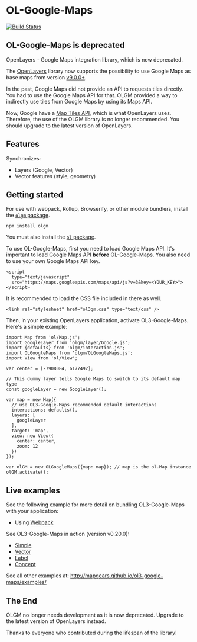 # OL-Google-Maps

[![Build Status](https://travis-ci.org/mapgears/ol3-google-maps.svg)](https://travis-ci.org/mapgears/ol3-google-maps)

## OL-Google-Maps is deprecated

OpenLayers - Google Maps integration library, which is now deprecated.

The [OpenLayers](http://openlayers.org/) library now supports the possibility to use Google Maps as base maps from version [v9.0.0+](https://github.com/openlayers/openlayers/releases/tag/v9.0.0).

In the past, Google Maps did not provide an API to requests tiles directly. You had to use the Google Maps API for that. OLGM provided a way to indirectly use tiles from Google Maps by using its Maps API.

Now, Google have a [Map Tiles API](https://developers.google.com/maps/documentation/tile), which is what OpenLayers uses. Therefore, the use of the OLGM library is no longer recommended. You should upgrade to the latest version of OpenLayers.

## Features

Synchronizes:

* Layers (Google, Vector)
* Vector features (style, geometry)

## Getting started

For use with webpack, Rollup, Browserify, or other module bundlers, install the [`olgm` package](https://www.npmjs.com/package/olgm).

```
npm install olgm
```

You must also install the [`ol` package](https://www.npmjs.com/package/ol).

To use OL-Google-Maps, first you need to load Google Maps API. It's important to load Google Maps API **before** OL-Google-Maps. You also need to use your own Google Maps API key.

```
<script
  type="text/javascript"
  src="https://maps.googleapis.com/maps/api/js?v=3&key=<YOUR_KEY>">
</script>
```

It is recommended to load the CSS file included in there as well.

```
<link rel="stylesheet" href="ol3gm.css" type="text/css" />
```

Then, in your existing OpenLayers application, activate OL3-Google-Maps. Here's a simple example:

```
import Map from 'ol/Map.js';
import GoogleLayer from 'olgm/layer/Google.js';
import {defaults} from 'olgm/interaction.js';
import OLGoogleMaps from 'olgm/OLGoogleMaps.js';
import View from 'ol/View';

var center = [-7908084, 6177492];

// This dummy layer tells Google Maps to switch to its default map type
const googleLayer = new GoogleLayer();

var map = new Map({
  // use OL3-Google-Maps recommended default interactions
  interactions: defaults(),
  layers: [
    googleLayer
  ],
  target: 'map',
  view: new View({
    center: center,
    zoom: 12
  })
});

var olGM = new OLGoogleMaps({map: map}); // map is the ol.Map instance
olGM.activate();
```

## Live examples

See the following example for more detail on bundling OL3-Google-Maps with your application:

 * Using [Webpack](https://github.com/geopamplona/olgm-webpack)
 
See OL3-Google-Maps in action (version v0.20.0):

 * [Simple](http://mapgears.github.io/ol3-google-maps/examples/dist/examples/simple.html)
 * [Vector](http://mapgears.github.io/ol3-google-maps/examples/dist/examples/vector.html)
 * [Label](http://mapgears.github.io/ol3-google-maps/examples/dist/examples/label.html)
 * [Concept](http://mapgears.github.io/ol3-google-maps/examples/dist/examples/concept.html)

See all other examples at:
http://mapgears.github.io/ol3-google-maps/examples/

## The End

OLGM no longer needs development as it is now deprecated. Upgrade to the latest version of OpenLayers instead.

Thanks to everyone who contributed during the lifespan of the library!

